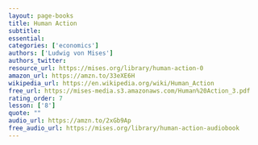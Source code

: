 ```yaml
---
layout: page-books
title: Human Action
subtitle: 
essential: 
categories: ['economics']
authors: ['Ludwig von Mises']
authors_twitter: 
resource_url: https://mises.org/library/human-action-0
amazon_url: https://amzn.to/33eXE6H
wikipedia_url: https://en.wikipedia.org/wiki/Human_Action
free_url: https://mises-media.s3.amazonaws.com/Human%20Action_3.pdf
rating_order: 7
lesson: ['8']
quote: ""
audio_url: https://amzn.to/2xGb9Ap
free_audio_url: https://mises.org/library/human-action-audiobook
---
```


